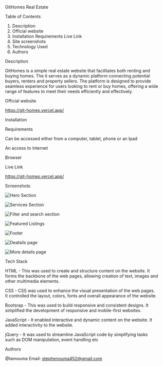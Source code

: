GitHomes Real Estate


Table of Contents


1. Description
2. Official website
3. Installation
        Requirements
        Live Link
4. Site screenshots
5. Technology Used
6. Authors



Description

GitHomes is a simple real estate website that facilitates both renting and buying homes. The it serves as a dynamic platform connecting potential buyers, renters and property sellers. The platform is designed to provide seamless experience for users looking to rent or buy homes, offering a wide range of features to meet their needs efficiently and effectively.



Official website

https://git-homes.vercel.app/



Installation

Requirements

Can be accessed either from a computer, tablet, phone or an Ipad

An access to Internet

Browser

Live Link

https://git-homes.vercel.app/



Screenshots

![Hero Section](https://github.com/Iamouma/GitHomes-RealEstate-Website/assets/141272811/a97cff45-649d-4e14-a6d2-af146cd6327f)

![Services Section](https://github.com/Iamouma/GitHomes-RealEstate-Website/assets/141272811/7f24308f-151f-4382-a725-27f9267fd6cd)

![Filter and search section](https://github.com/Iamouma/GitHomes-RealEstate-Website/assets/141272811/1d882ba6-8b79-4566-be87-ed6f69c605a8)

![Featured Listings](https://github.com/Iamouma/GitHomes-RealEstate-Website/assets/141272811/87b6b0f9-cfb7-43e7-ba67-90fc50a5fcb4)

![Footer](https://github.com/Iamouma/GitHomes-RealEstate-Website/assets/141272811/5430fbec-912a-4c4a-a9ba-3af5e7e85b67)

![Deatails page](https://github.com/Iamouma/GitHomes-RealEstate-Website/assets/141272811/4a425255-74a8-45ca-8b7e-4da9e72a05a3)

![More details page](https://github.com/Iamouma/GitHomes-RealEstate-Website/assets/141272811/fd947682-6a48-4efa-8e2c-a62c22508a51)





Tech Stack


HTML - This was used to create and structure content on the website. It forms the backbone of the web pages, allowing creation of text, images and other multimedia elements.

CSS - CSS was used to enhance the visual presentation of the web pages. It controlled the layout, colors, fonts and overall appearance of the website.

Bootsrap - This was used to build responsive and consistent designs. It simplified the development of responsive and mobile-first websites.

JavaScript - It enabled interactive and dynamic content on the website. It added interactivity to the website.

jQuery - It was used to streamline JavaScript code by simplifying tasks such as DOM manipulation, event handling etc



Authors


@Iamouma
Email: stephenouma452@gmail.com
